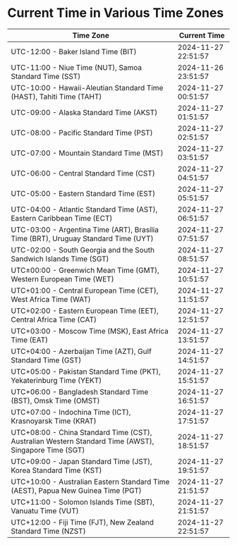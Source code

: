 # Current Time in Various Time Zones

| Time Zone | Current Time |
|-----------|--------------|
| UTC-12:00 - Baker Island Time (BIT) | 2024-11-27 22:51:57 |
| UTC-11:00 - Niue Time (NUT), Samoa Standard Time (SST) | 2024-11-26 23:51:57 |
| UTC-10:00 - Hawaii-Aleutian Standard Time (HAST), Tahiti Time (TAHT) | 2024-11-27 00:51:57 |
| UTC-09:00 - Alaska Standard Time (AKST) | 2024-11-27 01:51:57 |
| UTC-08:00 - Pacific Standard Time (PST) | 2024-11-27 02:51:57 |
| UTC-07:00 - Mountain Standard Time (MST) | 2024-11-27 03:51:57 |
| UTC-06:00 - Central Standard Time (CST) | 2024-11-27 04:51:57 |
| UTC-05:00 - Eastern Standard Time (EST) | 2024-11-27 05:51:57 |
| UTC-04:00 - Atlantic Standard Time (AST), Eastern Caribbean Time (ECT) | 2024-11-27 06:51:57 |
| UTC-03:00 - Argentina Time (ART), Brasília Time (BRT), Uruguay Standard Time (UYT) | 2024-11-27 07:51:57 |
| UTC-02:00 - South Georgia and the South Sandwich Islands Time (SGT) | 2024-11-27 08:51:57 |
| UTC±00:00 - Greenwich Mean Time (GMT), Western European Time (WET) | 2024-11-27 10:51:57 |
| UTC+01:00 - Central European Time (CET), West Africa Time (WAT) | 2024-11-27 11:51:57 |
| UTC+02:00 - Eastern European Time (EET), Central Africa Time (CAT) | 2024-11-27 12:51:57 |
| UTC+03:00 - Moscow Time (MSK), East Africa Time (EAT) | 2024-11-27 13:51:57 |
| UTC+04:00 - Azerbaijan Time (AZT), Gulf Standard Time (GST) | 2024-11-27 14:51:57 |
| UTC+05:00 - Pakistan Standard Time (PKT), Yekaterinburg Time (YEKT) | 2024-11-27 15:51:57 |
| UTC+06:00 - Bangladesh Standard Time (BST), Omsk Time (OMST) | 2024-11-27 16:51:57 |
| UTC+07:00 - Indochina Time (ICT), Krasnoyarsk Time (KRAT) | 2024-11-27 17:51:57 |
| UTC+08:00 - China Standard Time (CST), Australian Western Standard Time (AWST), Singapore Time (SGT) | 2024-11-27 18:51:57 |
| UTC+09:00 - Japan Standard Time (JST), Korea Standard Time (KST) | 2024-11-27 19:51:57 |
| UTC+10:00 - Australian Eastern Standard Time (AEST), Papua New Guinea Time (PGT) | 2024-11-27 21:51:57 |
| UTC+11:00 - Solomon Islands Time (SBT), Vanuatu Time (VUT) | 2024-11-27 21:51:57 |
| UTC+12:00 - Fiji Time (FJT), New Zealand Standard Time (NZST) | 2024-11-27 22:51:57 |
